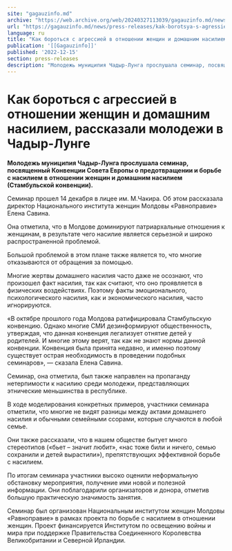 ```yaml
---
site: "gagauzinfo.md"
archive: "https://web.archive.org/web/20240327113039/gagauzinfo.md/news/press-releases/kak-borotsya-s-agressiei-v-otnoshenii-zhenschin-i-domashnim-nasiliem-rasskazali-molodezhi-v-chadir-lunge"
url: "https://gagauzinfo.md/news/press-releases/kak-borotsya-s-agressiei-v-otnoshenii-zhenschin-i-domashnim-nasiliem-rasskazali-molodezhi-v-chadir-lunge"
language: ru
title: "Как бороться с агрессией в отношении женщин и домашним насилием, рассказали молодежи в Чадыр-Лунге"
publication: '[[Gagauzinfo]]'
published: '2022-12-15'
section: press-releases
description: "Молодежь муниципия Чадыр-Лунга прослушала семинар, посвященный Конвенции Совета Европы о предотвращении и борьбе с насилием в отношении женщин и домашним насилием (Стамбульской конвенции)."
---
```


# Как бороться с агрессией в отношении женщин и домашним насилием, рассказали молодежи в Чадыр-Лунге

**Молодежь муниципия Чадыр-Лунга прослушала семинар, посвященный Конвенции Совета Европы о предотвращении и борьбе с насилием в отношении женщин и домашним насилием (Стамбульской конвенции).**

Семинар прошел 14 декабря в лицее им. М.Чакира. Об этом рассказала директор Национального института женщин Молдовы «Равноправие» Елена Савина.

Она отметила, что в Молдове доминируют патриархальные отношения к женщинам, в результате чего насилие является серьезной и широко распространенной проблемой.

Большой проблемой в этом плане также является то, что многие отказываются от обращения за помощью.

Многие жертвы домашнего насилия часто даже не осознают, что произошел факт насилия, так как считают, что оно проявляется в физических воздействиях. Поэтому факты эмоционального, психологического насилия, как и экономического насилия, часто игнорируются.

«В октябре прошлого года Молдова ратифицировала Стамбульскую конвенцию. Однако многие СМИ дезинформируют общественность, утверждая, что данная конвенция легализует отнятие детей у родителей. И многие этому верят, так как не знают нормы данной конвенции. Конвенция была принята недавно, и именно поэтому существует острая необходимость в проведении подобных семинаров», — сказала Елена Савина.

Семинар, она отметила, был также направлен на пропаганду нетерпимости к насилию среди молодежи, представляющих этнические меньшинства в республике.

В ходе моделирования конкретных примеров, участники семинара отметили, что многие не видят разницы между актами домашнего насилия и обычными семейными ссорами, которые случаются в любой семье.

Они также рассказали, что в нашем обществе бытует много стереотипов («бьет – значит любит», «нас тоже били и ничего, семью сохранили и детей вырастили»), препятствующих эффективной борьбе с насилием.

По итогам семинара участники высоко оценили неформальную обстановку мероприятия, получение ими новой и полезной информации. Они поблагодарили организаторов и донора, отметив большую практическую значимость занятия.

Семинар был организован Национальным институтом женщин Молдовы «Равноправие» в рамках проекта по борьбе с насилием в отношении женщин. Проект финансируется Институтом по освещению войны и мира при поддержке Правительства Соединенного Королевства Великобритании и Северной Ирландии.